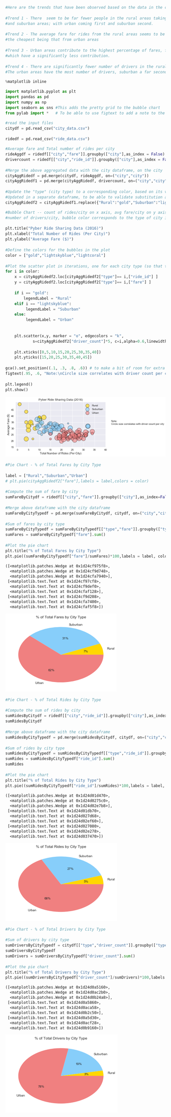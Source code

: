 

```python
#Here are the trends that have been observed based on the data in the city_data and ride_data csv files:

#Trend 1 - There  seem to be far fewer people in the rural areas taking rides, compared to people in the urban
#and suburban areas; with urban coming first and suburban second. 

#Trend 2 - The average fare for rides from the rural areas seems to be on the higher side, followed by that from the suburban areas, 
#the cheapest being that from urban areas

#Trend 3 - Urban areas contribute to the highest percentage of fares, followed by the suburban, and then followed by rural areas,
#which have a significantly less contribution.

#Trend 4 - There are significantly fewer number of drivers in the rural areas, compared to the urban and suburban areas. 
#The urban areas have the most number of drivers, suburban a far second.
```


```python
%matplotlib inline
```


```python
import matplotlib.pyplot as plt
import pandas as pd
import numpy as np
import seaborn as sns #This adds the pretty grid to the bubble chart
from pylab import *   # To be able to use figtext to add a note to the right of the bubble chart
```


```python
#read the input files
citydf = pd.read_csv("city_data.csv")

ridedf = pd.read_csv("ride_data.csv")

```


```python
#Average fare and Total number of rides per city
rideAggdf = ridedf[["city","fare"]].groupby(["city"],as_index = False).mean()
drivercount = ridedf[["city","ride_id"]].groupby(["city"],as_index = False).count()

#Merge the above aggregated data with the city dataframe, on the city
cityAggRidedf = pd.merge(citydf, rideAggdf, on=("city","city"))
cityAggRidedf1 = pd.merge(cityAggRidedf, drivercount, on=("city","city"))

#Update the "type" (city type) to a corresponding color, based on its value so that it can be reflected in the color of the bubbles
#Updated in a separate dataframe, to be able to validate substitution against the original dataframe
cityAggRidedf2 = cityAggRidedf1.replace({"Rural":"gold","Suburban":"lightskyblue","Urban":"lightcoral" })


```


```python
#Bubble Chart -- count of rides/city on x axis, avg fare/city on y axis, bubble size corresponds to the 
#number of drivers/city, bubble color corresponds to the type of city i.e. urban, suburban, rural 

plt.title("Pyber Ride Sharing Data (2016)")
plt.xlabel("Total Number of Rides (Per City)")
plt.ylabel("Average Fare ($)")

#Define the colors for the bubbles in the plot
color = ["gold","lightskyblue","lightcoral"]

#Plot the scatter plot in iterations, one for each city type (so that the legend can appear appropriately)
for i in color:
    x = cityAggRidedf2.loc[cityAggRidedf2["type"]== i,["ride_id"] ]
    y = cityAggRidedf2.loc[cityAggRidedf2["type"]== i,["fare"] ]
    
    if i == "gold":
        legendLabel = "Rural"
    elif i == "lightskyblue":
         legendLabel = "Suburban"
    else:
         legendLabel = "Urban"
               
       
    plt.scatter(x,y, marker = "o", edgecolors = "k",
            s=cityAggRidedf2["driver_count"]*5, c=i,alpha=0.6,linewidth = 1,label = legendLabel )
    
    plt.xticks([0,5,10,15,20,25,30,35,40])
    plt.yticks([15,20,25,30,35,40,45])

gca().set_position((.1, .3, .8, .6)) # to make a bit of room for extra text 
figtext(.95, .6, "Note:\nCircle size correlates with driver count per city", rotation='horizontal')

plt.legend()
plt.show()

```


![png](output_5_0.png)



```python
#Pie Chart - % of Total Fares by City Type

label = ["Rural","Suburban","Urban"]
# plt.pie(cityAggRidedf2["fare"],labels = label,colors = color)

#Compute the sum of fare by city
sumFareByCitydf = ridedf[["city","fare"]].groupby(["city"],as_index=False).sum()

#Merge above dataframe with the city dataframe
sumFareByCityTypedf = pd.merge(sumFareByCitydf, citydf, on=("city","city"))

#Sum of fares by city type
sumFareByCityTypedf = sumFareByCityTypedf[["type","fare"]].groupby(["type"],as_index = False).sum()
sumFares = sumFareByCityTypedf["fare"].sum()

#Plot the pie chart
plt.title("% of Total Fares by City Type")
plt.pie((sumFareByCityTypedf["fare"]/sumFares)*100,labels = label, colors = color,autopct='%1.0f%%')
```




    ([<matplotlib.patches.Wedge at 0x1d24cf975f8>,
      <matplotlib.patches.Wedge at 0x1d24cf9d748>,
      <matplotlib.patches.Wedge at 0x1d24cfa7940>],
     [<matplotlib.text.Text at 0x1d24cf97cf8>,
      <matplotlib.text.Text at 0x1d24cf9def0>,
      <matplotlib.text.Text at 0x1d24cfaf128>],
     [<matplotlib.text.Text at 0x1d24cf9d208>,
      <matplotlib.text.Text at 0x1d24cfa7400>,
      <matplotlib.text.Text at 0x1d24cfaf5f8>])




![png](output_6_1.png)



```python
#Pie Chart - % of Total Rides by City Type

#Compute the sum of rides by city
sumRidesByCitydf = ridedf[["city","ride_id"]].groupby(["city"],as_index=False).count()
sumRidesByCitydf

#Merge above dataframe with the city dataframe
sumRidesByCityTypedf = pd.merge(sumRidesByCitydf, citydf, on=("city","city"))

#Sum of rides by city type
sumRidesByCityTypedf = sumRidesByCityTypedf[["type","ride_id"]].groupby(["type"],as_index = False).sum()
sumRides = sumRidesByCityTypedf["ride_id"].sum()
sumRides

#Plot the pie chart
plt.title("% of Total Rides by City Type")
plt.pie((sumRidesByCityTypedf["ride_id"]/sumRides)*100,labels = label, colors = color,autopct='%1.0f%%')

```




    ([<matplotlib.patches.Wedge at 0x1d24d01d470>,
      <matplotlib.patches.Wedge at 0x1d24d0275c0>,
      <matplotlib.patches.Wedge at 0x1d24d02e7b8>],
     [<matplotlib.text.Text at 0x1d24d01db70>,
      <matplotlib.text.Text at 0x1d24d027d68>,
      <matplotlib.text.Text at 0x1d24d02ef60>],
     [<matplotlib.text.Text at 0x1d24d027080>,
      <matplotlib.text.Text at 0x1d24d02e278>,
      <matplotlib.text.Text at 0x1d24d037470>])




![png](output_7_1.png)



```python
#Pie Chart - % of Total Drivers by City Type

#Sum of drivers by city type
sumDriversByCityTypedf = citydf[["type","driver_count"]].groupby(["type"],as_index = False).sum()
sumDriversByCityTypedf
sumDrivers = sumDriversByCityTypedf["driver_count"].sum()

#Plot the pie chart
plt.title("% of Total Drivers by City Type")
plt.pie((sumDriversByCityTypedf["driver_count"]/sumDrivers)*100,labels = label, colors = color,autopct='%1.0f%%')
```




    ([<matplotlib.patches.Wedge at 0x1d24d0a5160>,
      <matplotlib.patches.Wedge at 0x1d24d0ac2b0>,
      <matplotlib.patches.Wedge at 0x1d24d0b24a8>],
     [<matplotlib.text.Text at 0x1d24d0a5860>,
      <matplotlib.text.Text at 0x1d24d0aca58>,
      <matplotlib.text.Text at 0x1d24d0b2c50>],
     [<matplotlib.text.Text at 0x1d24d0a5d30>,
      <matplotlib.text.Text at 0x1d24d0acf28>,
      <matplotlib.text.Text at 0x1d24d0b9160>])




![png](output_8_1.png)



```python

```
